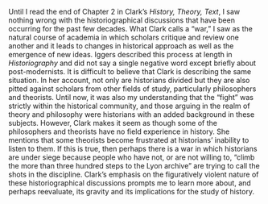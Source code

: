 Until I read the end of Chapter 2 in Clark’s _History, Theory, Text_, I saw nothing wrong with the historiographical discussions that have been occurring for the past few decades. What Clark calls a “war,” I saw as the natural course of academia in which scholars critique and review one another and it leads to changes in historical approach as well as the emergence of new ideas. Iggers described this process at length in _Historiography_ and did not say a single negative word except briefly about post-modernists. It is difficult to believe that Clark is describing the same situation. In her account, not only are historians divided but they are also pitted against scholars from other fields of study, particularly philosophers and theorists. Until now, it was also my understanding that the “fight” was strictly within the historical community, and those arguing in the realm of theory and philosophy were historians with an added background in these subjects. However, Clark makes it seem as though some of the philosophers and theorists have no field experience in history. She mentions that some theorists become frustrated at historians’ inability to listen to them. If this is true, then perhaps there is a war in which historians are under siege because people who have not, or are not willing to, “climb the more than three hundred steps to the Lyon archive” are trying to call the shots in the discipline. Clark’s emphasis on the figuratively violent nature of these historiographical discussions prompts me to learn more about, and perhaps reevaluate, its gravity and its implications for the study of history.
